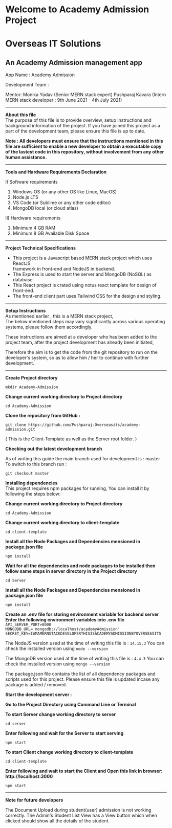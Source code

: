 # Welcome to Academy Admission Project
# Overseas IT Solutions
## An Academy Admission management app

App Name : Academy Admission

Development Team : 

Mentor: Monika Yadav (Senior MERN stack expert)
Pushparaj Kavara (Intern MERN stack developer : 9th June 2021 - 4th July 2021)

---

**About this file**  
The purpose of this file is to provide overview, setup instructions and background information of the project. If you have joined this project as a part of the development team, please ensure this file is up to date.  
  
**Note : All developers must ensure that the instructions mentioned in this file are sufficient to enable a new developer to obtain a executable copy of the lastest code in this repository, without involvement from any other human assistance.**

---

**Tools and Hardware Requirements Declaration**

I) Software requirements
1) Windows OS (or any other OS like Linux, MacOS)
2) Node.js LTS
3) VS Code (or Sublime or any other code editor)
4) MongoDB local (or cloud atlas)

II) Hardware requirements
1) Minimum 4 GB RAM
2) Minimum 8 GB Available Disk Space

---

**Project Technical Specifications**

* This project is a Javascript based MERN stack project which uses ReactJS   
  framework in front-end and NodeJS in backend.
* The Express is used to start the server and MongoDB (NoSQL) as database.
* This React project is crated using notus react template for design of front-end.
* The front-end client part uses Tailwind CSS for the design and styling.

---

**Setup Instructions**  
As mentioned earlier , this is a MERN stack project,  
The below mentioned steps may vary significantly across various operating systems, please follow them accordingly.

These instructions are aimed at a developer who has been added to the project team, after the project development has already been initiated,

Therefore the aim is to get the code from the git repository to run on the developer's system, so as to allow him / her to continue with further development.

---
**Create Project directory**

```mkdir Academy-Admission```

**Change current working directory to Project directory**

```cd Academy-Admission```

**Clone the repository from GitHub :**  

```git clone https://github.com/Pushparaj-Overseasits/academy-admission.git```

( This is the Client-Template as well as the Server root folder. )

**Checking out the latest development branch**

As of writing this guide the main branch used for development is : master  
To switch to this branch run : 

```git checkout master```

**Installing dependencies**  
This project requires npm packages for running,
You can install it by following the steps below:

**Change current working directory to Project directory**

```cd Academy-Admission```

**Change current working directory to client-template**

```cd client-template```

**Install all the Node Packages and Dependencies mensioned in package.json file**

```npm install```

**Wait for all the dependencies and node packages to be installed then follow same steps in server directory in the Project directory**

```cd Server```

**Install all the Node Packages and Dependencies mensioned in package.json file**

```npm install```

**Create an .env file for storing environment variable for backend server**
**Enter the following environment variables into .env file**
```API_SERVER_PORT=8000```
```MONGODB_URL='mongodb://localhost/academyAdmission'```
```SECRET_KEY=IAMAMERNSTACKDEVELOPERTHISISACADEMYADMISSIONBYOVERSEASITS```

The NodeJS version used at the time of writing this file is : ```14.15.3```
You can check the installed version using ```node --version```

The MongoDB version used at the time of writing this file is : ```4.4.3```
You can check the installed version using ```mongo --version```

The package.json file contains the list of all dependency packages and scripts used for this project.
Please ensure this file is updated incase any package is added / removed.

**Start the development server :**  

**Go to the Project Directory using Command Line or Terminal**

**To start Server change working directory to server**

```cd server```

**Enter following and wait for the Server to start serving**

```npm start```

**To start Client change working directory to client-template**

```cd client-template```

**Enter following and wait to start the Client and Open this link in browser: http://localhost:3000**

```npm start```

---
**Note for future developers**

The Document Upload during student(user) admission is not working correctly.
The Admin's Student List View has a View button which when clicked should show all the details of the student.
